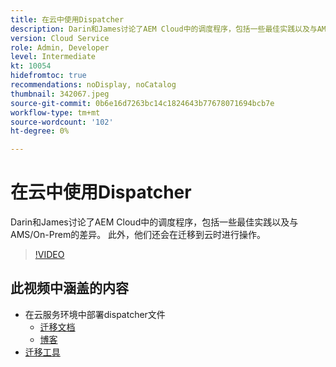 ```yaml
---
title: 在云中使用Dispatcher
description: Darin和James讨论了AEM Cloud中的调度程序，包括一些最佳实践以及与AMS/On-Prem的差异。 此外，他们还会在迁移到云时进行操作。
version: Cloud Service
role: Admin, Developer
level: Intermediate
kt: 10054
hidefromtoc: true
recommendations: noDisplay, noCatalog
thumbnail: 342067.jpeg
source-git-commit: 0b6e16d7263bc14c1824643b77678071694bcb7e
workflow-type: tm+mt
source-wordcount: '102'
ht-degree: 0%

---
```



# 在云中使用Dispatcher

Darin和James讨论了AEM Cloud中的调度程序，包括一些最佳实践以及与AMS/On-Prem的差异。 此外，他们还会在迁移到云时进行操作。

>[!VIDEO](https://video.tv.adobe.com/v/342067/)

## 此视频中涵盖的内容

+ 在云服务环境中部署dispatcher文件
   + [迁移文档](https://experienceleague.adobe.com/docs/experience-manager-cloud-manager/using/getting-started/dispatcher-configurations.html)
   + [博客](https://medium.com/adobetech/migrating-a-dispatcher-configuration-from-managed-services-to-aem-as-a-cloud-service-fa8a80d242ee)
+ [迁移工具](https://github.com/adobe/aio-cli-plugin-aem-cloud-service-migration)
